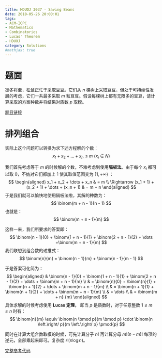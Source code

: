 ```yaml
---
title: HDUOJ 3037 - Saving Beans
date: 2018-05-26 20:00:01
tags: 
- ACM-ICPC
- Mathematics
- Combinatorics
- Lucas' Theorem
- HDUOJ
category: Solutions
#mathjax: true
---
```


# 题面

凛冬将至，松鼠正忙于采取豆豆。它们从 $n$ 棵树上采取豆豆，但处于可持续性发展的考虑，它们一共最多采取 $m$ 粒豆豆。假设每棵树上都有无限多的豆豆，请计算采取的方案种数并将结果对质数 $p$ 取模。

[题目链接](http://acm.hdu.edu.cn/showproblem.php?pid=3037)


# 排列组合

实际上这个问题可以转换为求下述方程解的个数：
$$
x_1 + x_2 + \dots + x_n \leq m \ (x_i \in N)
$$

我们首先考虑等于 $m$ 的时候解的个数，不难考虑到使用**隔板法**。由于每个 $x_i$ 都可以取 $0$，不妨对它们都加上 $1$ 使其取值范围变为 $[1, +\infty)$ ：
$$
\begin{aligned}
x_1 + x_2 + \dots + x_n & = m \\
\Rightarrow (x_1 + 1) + (x_2 + 1) + \dots + (x_n + 1) & = m + n
\end{aligned}
$$
于是我们就可以愉快地使用隔板法啦，其解的种数为：
$$
\binom{m + n - 1}{n - 1}
$$
也就是：
$$
\binom{m + n - 1}{m}
$$

这样一来，我们所要求的答案即：
$$
\binom{n - 1}{0} + \binom{1 + n - 1}{1} + \binom{2 + n - 1}{2} + \dots +\binom{m + n - 1}{m}
$$
我们联想到组合数的递推式：
$$
\binom{n}{m} = \binom{n - 1}{m} + \binom{n - 1}{m - 1}
$$

于是答案可化简为：
$$
\begin{aligned}
& \binom{n - 1}{0} + \binom{1 + n - 1}{1} + \binom{2 + n - 1}{2} + \dots + \binom{m + n - 1}{m}  \\
& = \binom{n}{0} + \binom{n}{1} + \binom{n + 1}{2} + \dots + \binom{m + n - 1}{m} \\
& = \binom{n + 1}{1} + \binom{n + 1}{2} + \dots + \binom{m + n - 1}{m} \\
& = \dots \\
& = \binom{m + n} {m} 
\end{aligned}
$$
具体求解的时候考虑使用 **Lucas 定理**， 即当 $p$ 是质数时，对于任意整数 $1 \le m \le n$ 时有：
$$
\binom{n}{m} \equiv \binom{n \bmod p}{m \bmod p} \cdot \binom{n \left.\right/ p}{m \left.\right/ p} \pmod{p}
$$

同时在计算大组合数取模的时候，可先计算分子 $n!$ 再计算分母 $m!(n - m)!$ 每项的逆元，全部乘起来即可。复杂度 $\mathcal{O}(n\log{n})$。

[完整参考代码](https://github.com/codgician/ACM-ICPC/blob/master/HDUOJ/3037/lucas.cpp)



